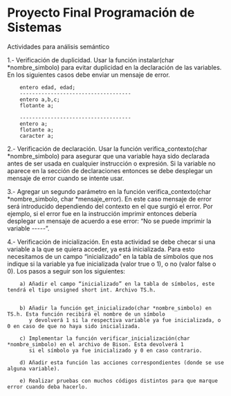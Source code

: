 # Proyecto Final Programación de Sistemas

Actividades para análisis semántico

  1.- Verificación de duplicidad. Usar la función instalar(char *nombre_simbolo) para evitar duplicidad en la 
      declaración de las variables. En los siguientes casos debe enviar un mensaje de error.

        entero edad, edad;
        ------------------------------------
        entero a,b,c;
        flotante a;

        ------------------------------------
        entero a;
        flotante a;
        caracter a;
        
   2.- Verificación de declaración. Usar la función verifica_contexto(char *nombre_simbolo) para asegurar 
       que una variable haya sido declarada antes de ser usada en cualquier instrucción o expresión. Si la variable 
       no aparece en la sección de declaraciones entonces se debe desplegar un mensaje de error cuando se intente usar.
       
       
   3.- Agregar un segundo parámetro en la función verifica_contexto(char *nombre_simbolo, char *mensaje_error). 
       En este caso mensaje de error será introducido dependiendo del contexto en el que surgió el error. Por ejemplo, 
       si el error fue en la instrucción imprimir entonces debería desplegar un mensaje de acuerdo a ese error: 
       “No se puede imprimir la variable -----”.
       
       
   4.- Verificación de inicialización. En esta actividad se debe checar si una variable a la que se quiera acceder, 
       ya está inicializada. Para esto necesitamos de un campo “inicializado” en la tabla de símbolos que nos indique 
       si la variable ya fue inicializada (valor true o 1), o no (valor false o 0).  Los pasos a seguir son los siguientes:
       
        a) Añadir el campo “inicializado” en la tabla de símbolos, este tendrá el tipo unsigned short int. Archivo TS.h.
        
        
        b) Añadir la función get_inicializado(char *nombre_simbolo) en TS.h. Esta función recibirá el nombre de un símbolo 
           y devolverá 1 si la respectiva variable ya fue inicializada, o 0 en caso de que no haya sido inicializada.
       
        c) Implementar la función verificar_inicialización(char *nombre_simbolo) en el archivo de Bison. Esta devolverá 1 
           si el símbolo ya fue inicializado y 0 en caso contrario.
       
        d) Añadir esta función las acciones correspondientes (donde se use alguna variable).
        
        e) Realizar pruebas con muchos códigos distintos para que marque error cuando deba hacerlo.
       
